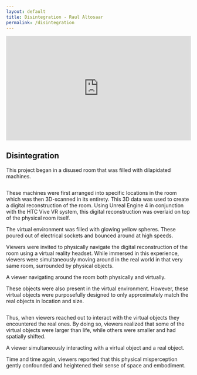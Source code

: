 ```yaml
---
layout: default
title: Disintegration - Raul Altosaar
permalink: /disintegration
---
```


<div class="project">

<div style="padding:56.25% 0 0 0;position:relative;" class="iframe"><iframe src="https://player.vimeo.com/video/303112151?title=0&byline=0&portrait=0" style="position:absolute;top:0;left:0;width:100%;height:100%;" frameborder="0" webkitallowfullscreen mozallowfullscreen allowfullscreen></iframe></div><script src="https://player.vimeo.com/api/player.js"></script>

## Disintegration ##

This project began in a disused room that was filled with dilapidated machines. 

<html>
<img class="lazy" data-src="assets/img/projects/computationally-disintegrative-therapy/room140.jpg">
</html>

These machines were first arranged into specific locations in the room which was then 3D-scanned in its entirety. This 3D data was used to create a digital reconstruction of the room. Using Unreal Engine 4 in conjunction with the HTC Vive VR system, this digital reconstruction was overlaid on top of the physical room itself.

<html>
<img class="lazy" data-src="assets/img/projects/computationally-disintegrative-therapy/view_1_test.jpg">
<figcaption>The virtual environment was filled with glowing yellow spheres. These poured out of electrical sockets and bounced around at high speeds.</figcaption>
</html>

Viewers were invited to physically navigate the digital reconstruction of the room using a virtual reality headset. While immersed in this experience, viewers were simultaneously moving around in the real world in that very same room, surrounded by physical objects. 

<html>
<img class="lazy" data-src="assets/img/projects/computationally-disintegrative-therapy/standing.jpg">
<figcaption>A viewer navigating around the room both physically and virtually.</figcaption>
</html>

These objects were also present in the virtual environment. However, these virtual objects were purposefully designed to only approximately match the real objects in location and size.

<html>
<img class="lazy" data-src="assets/img/projects/computationally-disintegrative-therapy/view_6.jpg">
</html>

Thus, when viewers reached out to interact with the virtual objects they encountered the real ones. By doing so, viewers realized that some of the virtual objects were larger than life, while others were smaller and had spatially shifted.

<html>
<img class="lazy" data-src="assets/img/projects/computationally-disintegrative-therapy/interaction.jpg">
<figcaption>A viewer simultaneously interacting with a virtual object and a real object.</figcaption>
</html>


Time and time again, viewers reported that this physical misperception gently confounded and heightened their sense of space and embodiment.

</div>